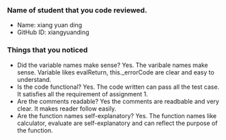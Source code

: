 ### Name of student that you code reviewed.
- Name: xiang yuan ding
- GitHub ID: xiangyuanding


### Things that you noticed
- Did the variable names make sense?
  Yes. The varibale names make sense. Variable likes evalReturn, this._errorCode are clear and easy to understand. 
- Is the code functional?
  Yes. The code written can pass all the test case. It satisfies all the requirement of assignment 1.
- Are the comments readable?
  Yes the comments are readbable and very clear. It makes reader follow easily.
- Are the function names self-explanatory?
  Yes. The function names like calculator, evaluate are self-explanatory and can reflect the purpose of the function. 

